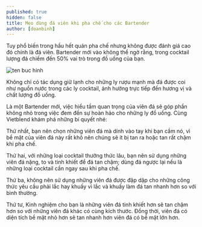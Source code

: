 ```yaml
---
published: true
hidden: false
title: Mẹo dùng đá viên khi pha chế cho các Bartender
author: [doanbinh] 
---
```



Tuy phổ biến trong hầu hết quán pha chế nhưng không được đánh giá cao đó chính là đá viên. Bartender mới vào không thể ngờ rằng, trong cocktail lượng đá chiếm đến 50% vai trò trong đồ uống của bạn.

![ten buc hinh](https://vietblend.vn/wp-content/uploads/2018/09/da-vien.jpg "ten buc hinh")

Không chỉ có tác dụng giữ lạnh cho những ly rượu mạnh mà đá được coi như nguồn nước trong các ly cocktail, ảnh hưởng trực tiếp đến hương vị và chất lượng đồ uống.

Là một Bartender mới, việc hiểu tầm quan trọng của viên đá sẽ góp phần không nhỏ trong việc đem đến sự hoàn hảo cho những ly đồ uống. Cùng Vietblend khám phá những bí quyết nhé:

Thứ nhất, bạn nên chọn những viên đá mà dính vào tay khi bạn cầm nó, vì bề mặt của viên đá này rất khô nên chúng sẽ ít bị tan ra hoặc tan rất chậm khi pha chế.

Thứ hai, với những loại cocktail thưởng thức lâu, bạn nên sử dụng những viên đá nặng, to và tinh khiết để đá tan chậm; dùng đá ngược lại nếu là những loại cocktail cần ngay sau khi pha chế.

Thứ ba, không nên sử dụng những viên đá được đập dập cho những công thức yêu cầu phải lắc hay khuấy vì lắc và khuấy làm đá tan nhanh hơn so với bình thường.

Thứ tư, Kinh nghiệm cho bạn là những viên đá tinh khiết hơn sẽ tan chậm hơn so với những viên đá khác có cùng kích thước. Đồng thời, viên đá có diện tích bề mặt nhỏ hơn sẽ tan nhanh hơn viên đá có bề mặt lớn hơn.